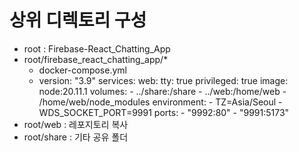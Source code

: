 # 상위 디렉토리 구성

- root : Firebase-React_Chatting_App
- root/firebase_react_chatting_app/*
  - docker-compose.yml
  - version: "3.9"
    services:
      web:
        tty: true
        privileged: true
        image: node:20.11.1
        volumes:
          - ../share:/share
          - ../web:/home/web
          - /home/web/node_modules
        environment:
          - TZ=Asia/Seoul
          - WDS_SOCKET_PORT=9991
        ports:
          - "9992:80"
          - "9991:5173"
- root/web : 레포지토리 복사
- root/share : 기타 공유 폴더
